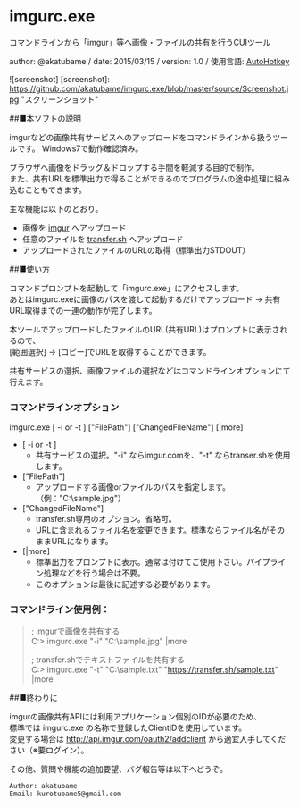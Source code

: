 # imgurc.exe
コマンドラインから「imgur」等へ画像・ファイルの共有を行うCUIツール

author: @akatubame
/ date: 2015/03/15
/ version: 1.0
/ 使用言語: [AutoHotkey](http://ahkwiki.net/Top)

![screenshot]
[screenshot]: https://github.com/akatubame/imgurc.exe/blob/master/source/Screenshot.jpg "スクリーンショット"

##■本ソフトの説明

imgurなどの画像共有サービスへのアップロードをコマンドラインから扱うツールです。
Windows7で動作確認済み。

ブラウザへ画像をドラッグ＆ドロップする手間を軽減する目的で制作。  
また、共有URLを標準出力で得ることができるのでプログラムの途中処理に組み込むこともできます。

主な機能は以下のとおり。

- 画像を [imgur](http://imgur.com/) へアップロード
- 任意のファイルを [transfer.sh](https://transfer.sh/) へアップロード
- アップロードされたファイルのURLの取得（標準出力STDOUT）

##■使い方

コマンドプロンプトを起動して「imgurc.exe」にアクセスします。  
あとはimgurc.exeに画像のパスを渡して起動するだけでアップロード -> 共有URL取得までの一連の動作が完了します。  

本ツールでアップロードしたファイルのURL(共有URL)はプロンプトに表示されるので、  
[範囲選択] -> [コピー]でURLを取得することができます。

共有サービスの選択、画像ファイルの選択などはコマンドラインオプションにて行えます。

### コマンドラインオプション
imgurc.exe [ -i or -t ] ["FilePath"] ["ChangedFileName"] [|more]

- [ -i or -t ]
    - 共有サービスの選択。"-i" ならimgur.comを、"-t" ならtranser.shを使用します。
- ["FilePath"]
    - アップロードする画像orファイルのパスを指定します。（例："C:\sample.jpg"）
- ["ChangedFileName"]
    - transfer.sh専用のオプション。省略可。
    - URLに含まれるファイル名を変更できます。標準ならファイル名がそのままURLになります。
- [|more]
    - 標準出力をプロンプトに表示。通常は付けてご使用下さい。パイプライン処理などを行う場合は不要。
    - このオプションは最後に記述する必要があります。

### コマンドライン使用例：

> ; imgurで画像を共有する  
> C:\> imgurc.exe "-i" "C:\sample.jpg" |more  
> 
> ; transfer.shでテキストファイルを共有する  
> C:\> imgurc.exe "-t" "C:\sample.txt" "https://transfer.sh/sample.txt" |more

##■終わりに  

imgurの画像共有APIには利用アプリケーション個別のIDが必要のため、  
標準では imgurc.exe の名称で登録したClientIDを使用しています。  
変更する場合は http://api.imgur.com/oauth2/addclient から適宜入手してください（※要ログイン）。  

その他、質問や機能の追加要望、バグ報告等は以下へどうぞ。

	Author: akatubame  
	Email: kurotubame5@gmail.com
